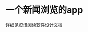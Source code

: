 # 一个新闻浏览的app
详细见[资讯阅读软件设计文档](https://github.com/jumormt/NewsBrowingApk/blob/master/%E8%B5%84%E8%AE%AF%E9%98%85%E8%AF%BB%E8%BD%AF%E4%BB%B6%E8%AE%BE%E8%AE%A1%E6%96%87%E6%A1%A3.pdf)


